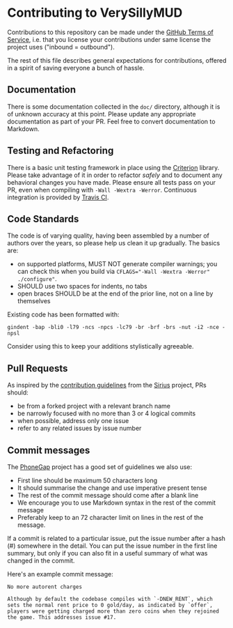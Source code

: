 # Contributing to VerySillyMUD

Contributions to this repository can be made under the
[GitHub Terms of Service](https://docs.github.com/en/site-policy/github-terms/github-terms-of-service#6-contributions-under-repository-license),
i.e. that you license your contributions under same license the project
uses ("inbound = outbound").

The rest of this file describes general expectations for
contributions, offered in a spirit of saving everyone a bunch of hassle.

## Documentation

There is some documentation collected in the `doc/` directory,
although it is of unknown accuracy at this point. Please update any
appropriate documentation as part of your PR. Feel free to convert
documentation to Markdown.

## Testing and Refactoring

There is a basic unit testing framework in place using the
[Criterion](https://github.com/Snaipe/Criterion/) library. Please take
advantage of it in order to refactor _safely_ and to document any
behavioral changes you have made. Please ensure all tests pass on your
PR, even when compiling with `-Wall -Wextra -Werror`. Continuous
integration is provided by [Travis
CI](https://travis-ci.org/jonm/SillyMUD).

## Code Standards

The code is of varying quality, having been assembled by a number of
authors over the years, so please help us clean it up gradually. The
basics are:
* on supported platforms, MUST NOT generate compiler warnings; you
can check this when you build via
`CFLAGS="-Wall -Wextra -Werror" ./configure"`.
* SHOULD use two spaces for indents, no tabs
* open braces SHOULD be at the end of the prior line, not on a line by
themselves

Existing code has been formatted with:

`gindent -bap -bli0 -l79 -ncs -npcs -lc79 -br -brf -brs -nut -i2
-nce -npsl`

Consider using this to keep your additions stylistically agreeable.


## Pull Requests

As inspired by the [contribution
guidelines](https://github.com/Comcast/sirius/blob/master/CONTRIBUTING.md)
from the [Sirius](https://github.com/Comcast/sirius) project, PRs
should:
* be from a forked project with a relevant branch name
* be narrowly focused with no more than 3 or 4 logical commits
* when possible, address only one issue
* refer to any related issues by issue number

## Commit messages

The
[PhoneGap](https://github.com/phonegap/phonegap/wiki/Git-Commit-Message-Format)
project has a good set of guidelines we also use:

* First line should be maximum 50 characters long
* It should summarise the change and use imperative present tense
* The rest of the commit message should come after a blank line
* We encourage you to use Markdown syntax in the rest of the commit
message
* Preferably keep to an 72 character limit on lines in the rest of the
message.

If a commit is related to a particular issue, put the issue number
after a hash (#) somewhere in the detail. You can put the issue number
in the first line summary, but only if you can also fit in a useful
summary of what was changed in the commit.

Here's an example commit message:

```
No more autorent charges

Although by default the codebase compiles with `-DNEW_RENT`, which
sets the normal rent price to 0 gold/day, as indicated by `offer`,
players were getting charged more than zero coins when they rejoined
the game. This addresses issue #17.
```



